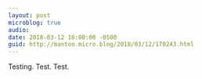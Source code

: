 ```yaml
---
layout: post
microblog: true
audio: 
date: 2018-03-12 16:00:00 -0500
guid: http://manton.micro.blog/2018/03/12/170243.html
---
```

Testing. Test. Test.
